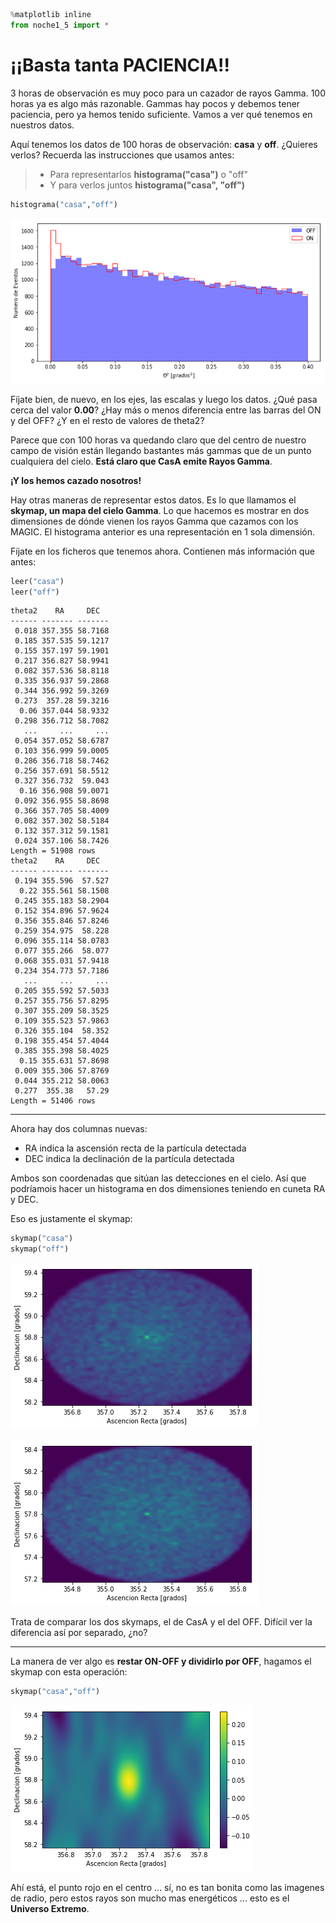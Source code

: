 ```python
%matplotlib inline
from noche1_5 import *
```

# ¡¡Basta tanta PACIENCIA!!

3 horas de observación es muy poco para un cazador de rayos Gamma.
100 horas ya es algo más razonable. Gammas hay pocos y debemos tener paciencia, pero ya hemos tenido suficiente. Vamos a ver qué tenemos en nuestros datos.

Aquí tenemos los datos de 100 horas de observación: **casa** y **off**. ¿Quieres verlos?
Recuerda las instrucciones que usamos antes:

> - Para representarlos **histograma("casa")** o "off"
> - Y para verlos juntos **histograma("casa", "off")**



```python
histograma("casa","off")
```


![png](night_1_5_files/night_1_5_2_0.png)


Fíjate bien, de nuevo, en los ejes, las escalas y luego los datos. ¿Qué pasa cerca del valor **0.00**? ¿Hay más o menos diferencia entre las barras del ON y del OFF? ¿Y en el resto de valores de theta2?

Parece que con 100 horas va quedando claro que del centro de nuestro campo de visión están llegando bastantes más gammas que de un punto cualquiera del cielo. **Está claro que CasA emite Rayos Gamma**.

**¡Y los hemos cazado nosotros!**

Hay otras maneras de representar estos datos. Es lo que llamamos el **skymap, un mapa del cielo Gamma**.
Lo que hacemos es mostrar en dos dimensiones de dónde vienen los rayos Gamma que cazamos con los MAGIC.
El histograma anterior es una representación en 1 sola dimensión.

Fíjate en los ficheros que tenemos ahora. Contienen más información que antes:


```python
leer("casa")
leer("off")
```

    theta2    RA     DEC
    ------ ------- -------
     0.018 357.355 58.7168
     0.185 357.535 59.1217
     0.155 357.197 59.1901
     0.217 356.827 58.9941
     0.082 357.536 58.8118
     0.335 356.937 59.2868
     0.344 356.992 59.3269
     0.273  357.28 59.3216
      0.06 357.044 58.9332
     0.298 356.712 58.7082
       ...     ...     ...
     0.054 357.052 58.6787
     0.103 356.999 59.0005
     0.286 356.718 58.7462
     0.256 357.691 58.5512
     0.327 356.732  59.043
      0.16 356.908 59.0071
     0.092 356.955 58.8698
     0.366 357.705 58.4009
     0.082 357.302 58.5184
     0.132 357.312 59.1581
     0.024 357.106 58.7426
    Length = 51908 rows
    theta2    RA     DEC
    ------ ------- -------
     0.194 355.596  57.527
      0.22 355.561 58.1508
     0.245 355.183 58.2904
     0.152 354.896 57.9624
     0.356 355.846 57.8246
     0.259 354.975  58.228
     0.096 355.114 58.0783
     0.077 355.266  58.077
     0.068 355.031 57.9418
     0.234 354.773 57.7186
       ...     ...     ...
     0.205 355.592 57.5033
     0.257 355.756 57.8295
     0.307 355.209 58.3525
     0.109 355.523 57.9863
     0.326 355.104  58.352
     0.198 355.454 57.4044
     0.385 355.398 58.4025
      0.15 355.631 57.8698
     0.009 355.306 57.8769
     0.044 355.212 58.0063
     0.277  355.38   57.29
    Length = 51406 rows


---------
Ahora hay dos columnas nuevas:
- RA indica la ascensión recta de la partícula detectada
- DEC indica la declinación de la partícula detectada

Ambos son coordenadas que sitúan las detecciones en el cielo. Así que podríamois hacer un histograma en dos dimensiones teniendo en cuneta RA y DEC.

Eso es justamente el skymap:


```python
skymap("casa")
skymap("off")
```


![png](night_1_5_files/night_1_5_6_0.png)



![png](night_1_5_files/night_1_5_6_1.png)


Trata de comparar los dos skymaps, el de CasA y el del OFF.
Difícil ver la diferencia así por separado, ¿no?

-----------------

La manera de ver algo es **restar ON-OFF y dividirlo por OFF**, hagamos el skymap con esta operación:



```python
skymap("casa","off")
```


![png](night_1_5_files/night_1_5_8_0.png)


Ahí está, el punto rojo en el centro ... sí, no es tan bonita como las imagenes de radio, pero estos
rayos son mucho mas energéticos ... esto es el **Universo Extremo**.
